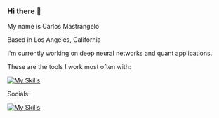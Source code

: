 ### Hi there 👋

My name is Carlos Mastrangelo

Based in Los Angeles, California

I'm currently working on deep neural networks and quant applications.

These are the tools I work most often with:

[![My Skills](https://skillicons.dev/icons?i=py,postgres,docker,kubernetes,django)](https://skillicons.dev)

Socials:

[![My Skills](https://skillicons.dev/icons?i=discord,twitter,instagram)](https://skillicons.dev)

<!--
**cmastrangelo/cmastrangelo** is a ✨ _special_ ✨ repository because its `README.md` (this file) appears on your GitHub profile.

Here are some ideas to get you started:

- 🔭 I’m currently working on ...
- 🌱 I’m currently learning ...
- 👯 I’m looking to collaborate on ...
- 🤔 I’m looking for help with ...
- 💬 Ask me about ...
- 📫 How to reach me: ...
- 😄 Pronouns: ...
- ⚡ Fun fact: ...
-->

